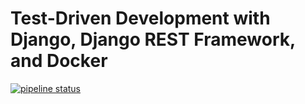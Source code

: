 # Test-Driven Development with Django, Django REST Framework, and Docker

[![pipeline status](https://gitlab.com/uweaime/django-rest-framework-tdd/badges/master/pipeline.svg)](https://gitlab.com/uweaime/django-rest-framework-tdd/commits/master)